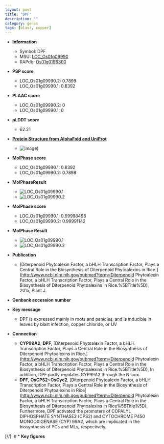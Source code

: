 ```yaml
---
layout: post
title: "DPF"
description: ""
category: genes
tags: [blast, copper]
---
```


* **Information**  
    + Symbol: DPF  
    + MSU: [LOC_Os01g09990](http://rice.plantbiology.msu.edu/cgi-bin/ORF_infopage.cgi?orf=LOC_Os01g09990)  
    + RAPdb: [Os01g0196300](http://rapdb.dna.affrc.go.jp/viewer/gbrowse_details/irgsp1?name=Os01g0196300)  

* **PSP score**  
    + LOC_Os01g09990.2: 0.7898 
    + LOC_Os01g09990.1: 0.8392 

* **PLAAC score**  
    + LOC_Os01g09990.2: 0 
    + LOC_Os01g09990.1: 0 

* **pLDDT score**
    + 62.21

* **[Protein Structure from AlphaFold and UniProt](https://www.uniprot.org/uniprotkb/Q5SMX4/entry#structure)**
    + ![image](https://ricepsp.github.io/images/Q5/AF-Q5SMX4-F1.png))

* **MolPhase score**
    + LOC_Os01g09990.1: 0.8392
    + LOC_Os01g09990.2: 0.7898

* **MolPhaseResult**
    + ![LOC_Os01g09990.1](https://ricepsp.github.io/pictures/LOC_Os01g/LOC_Os01g09990.1.png)
    + ![LOC_Os01g09990.2](https://ricepsp.github.io/pictures/LOC_Os01g/LOC_Os01g09990.2.png)

* **MolPhase score**
    + LOC_Os01g09990.1: 0.99988496
    + LOC_Os01g09990.2: 0.99991142

* **MolPhase Result**
    + ![LOC_Os01g09990.1](https://304243504.github.io/Pictures/LOC_Os01g/LOC_Os01g09990.1.png)
    + ![LOC_Os01g09990.2](https://304243504.github.io/Pictures/LOC_Os01g/LOC_Os01g09990.2.png)

* **Publication**  
    + [Diterpenoid Phytoalexin Factor, a bHLH Transcription Factor, Plays a Central Role in the Biosynthesis of Diterpenoid Phytoalexins in Rice.](http://www.ncbi.nlm.nih.gov/pubmed?term=Diterpenoid Phytoalexin Factor, a bHLH Transcription Factor, Plays a Central Role in the Biosynthesis of Diterpenoid Phytoalexins in Rice.%5BTitle%5D), 2015, Plant J.

* **Genbank accession number**  

* **Key message**  
    + DPF is expressed mainly in roots and panicles, and is inducible in leaves by blast infection, copper chloride, or UV

* **Connection**  
    + __CYP99A2__, __DPF__, [Diterpenoid Phytoalexin Factor, a bHLH Transcription Factor, Plays a Central Role in the Biosynthesis of Diterpenoid Phytoalexins in Rice.](http://www.ncbi.nlm.nih.gov/pubmed?term=Diterpenoid Phytoalexin Factor, a bHLH Transcription Factor, Plays a Central Role in the Biosynthesis of Diterpenoid Phytoalexins in Rice.%5BTitle%5D), In addition, DPF partly regulates CYP99A2 through the N-box
    + __DPF__, __OsCPS2~OsCyc2__, [Diterpenoid Phytoalexin Factor, a bHLH Transcription Factor, Plays a Central Role in the Biosynthesis of Diterpenoid Phytoalexins in Rice](http://www.ncbi.nlm.nih.gov/pubmed?term=Diterpenoid Phytoalexin Factor, a bHLH Transcription Factor, Plays a Central Role in the Biosynthesis of Diterpenoid Phytoalexins in Rice%5BTitle%5D), Furthermore, DPF activated the promoters of COPALYL DIPHOSPHATE SYNTHASE2 (CPS2) and CYTOCHROME P450 MONOOXIGENASE (CYP) 99A2, which are implicated in the biosynthesis of PCs and MLs, respectively.

[//]: # * **Key figures**  


